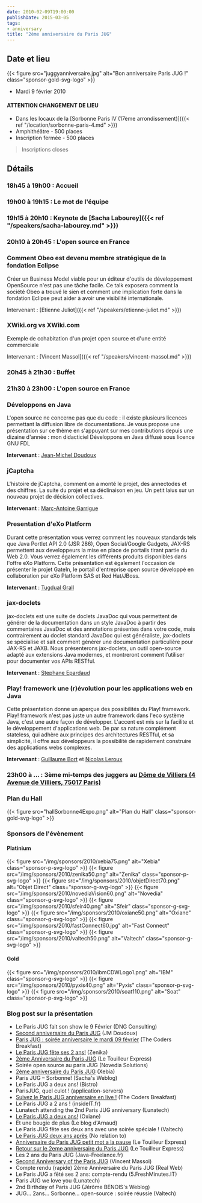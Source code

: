 ```yaml
---
date: 2010-02-09T19:00:00
publishDate: 2015-03-05
tags:
- anniversary
title: "2ème anniversaire du Paris JUG"
---
```


## Date et lieu

{{< figure src="juggyanniversaire.jpg" alt="Bon anniversaire Paris JUG !" class="sponsor-gold-svg-logo" >}}

* Mardi 9 février 2010

#### ATTENTION CHANGEMENT DE LIEU

* Dans les locaux de la [Sorbonne Paris IV (17ème arrondissement)]({{< ref "/location/sorbonne-paris-4.md" >}})
* Amphithéâtre - 500 places
* Inscription fermée - 500 places

> Inscriptions closes

## Détails

### 18h45 à 19h00 : Accueil

### 19h00 à 19h15 : Le mot de l'équipe

### 19h15 à 20h10 : Keynote de [Sacha Labourey]({{< ref "/speakers/sacha-labourey.md" >}})

### 20h10 à 20h45 : L'open source en France

### Comment Obeo est devenu membre stratégique de la fondation Eclipse

Créer un Business Model viable pour un éditeur d'outils de développement OpenSource n'est pas une tâche facile. Ce talk exposera comment la société Obeo a trouvé le sien et comment une implication forte dans la fondation Eclipse peut aider à avoir une visibilité internationale.

Intervenant : [Etienne Juliot]({{< ref "/speakers/etienne-juliot.md" >}})

### XWiki.org vs XWiki.com

Exemple de cohabitation d'un projet open source et d'une entité commerciale

Intervenant : [Vincent Massol]({{< ref "/speakers/vincent-massol.md" >}})

### 20h45 à 21h30 : Buffet

### 21h30 à 23h00 : L'open source en France

### Développons en Java

L'open source ne concerne pas que du code : il existe plusieurs licences permettant la diffusion libre de documentations. Je vous propose une présentation sur ce thème en s'appuyant sur mes contributions depuis une dizaine d'année : mon didacticiel Développons en Java diffusé sous licence GNU FDL

**Intervenant** : [Jean-Michel Doudoux]()

### jCaptcha

L'histoire de jCaptcha, comment on a monté le projet, des annectodes et des chiffres. La suite du projet et sa déclinaison en jeu. Un petit laius sur un nouveau projet de décision collectives.

**Intervenant** : [Marc-Antoine Garrigue]()

### Presentation d'eXo Platform

Durant cette présentation vous verrez comment les nouveaux standards tels que Java Portlet API 2.0 (JSR 286), Open Social/Google Gadgets, JAX-RS permettent aux developpeurs la mise en place de portails tirant partie du Web 2.0. Vous verrez également les différents produits disponibles dans l'offre eXo Platform. Cette présentation est également l'occasion de présenter le projet GateIn, le portail d'entreprise open source développé en collaboration par eXo Platform SAS et Red Hat/JBoss.

**Intervenant** : [Tugdual Grall]()

### jax-doclets

jax-doclets est une suite de doclets JavaDoc qui vous permettent de générer de la documentation dans un style JavaDoc à partir des commentaires JavaDoc et des annotations présentes dans votre code, mais contrairement au doclet standard JavaDoc qui est généraliste, jax-doclets se spécialise et sait comment générer une documentation particulière pour JAX-RS et JAXB. Nous présenterons jax-doclets, un outil open-source adapté aux extensions Java modernes, et montreront comment l’utiliser pour documenter vos APIs RESTful.

**Intervenant** : [Stephane Epardaud]()

### Play! framework une (r)évolution pour les applications web en Java

Cette présentation donne un aperçue des possibilités du Play! framework. Play! framework n'est pas juste un autre framework dans l'eco système Java, c'est une autre façon de développer. L'accent est mis sur la facilite et le développement d'applications web. De par sa nature complément stateless, qui adhère aux principes des architectures RESTful, et sa simplicité, il offre aux développeurs la possibilité de rapidement construire des applications webs complexes.

**Intervenant** : [Guillaume Bort]() et [Nicolas Leroux]()

### 23h00 à ... : 3ème mi-temps des juggers au [Dôme de Villiers (4 Avenue de Villiers, 75017 Paris)](https://maps.google.fr/maps?f=q&source=s_q&hl=fr&geocode=&q=d%C3%B4me+de+villiers+75017+paris&sll=48.879167,2.334938&sspn=0.162566,0.308647&ie=UTF8&hq=d%C3%B4me+de+villiers&hnear=75017+Paris&ll=48.881457,2.31561&spn=0.00254,0.004823&t=h&z=18&iwloc=A)

### Plan du Hall

{{< figure src="hallSorbonne4Expo.png" alt="Plan du Hall" class="sponsor-gold-svg-logo" >}}

### Sponsors de l'évènement

#### Platinium

{{< figure src="/img/sponsors/2010/xebia75.png" alt="Xebia" class="sponsor-p-svg-logo" >}}
{{< figure src="/img/sponsors/2010/zenika50.png" alt="Zenika" class="sponsor-p-svg-logo" >}}
{{< figure src="/img/sponsors/2010/objetDirect70.png" alt="Objet Direct" class="sponsor-g-svg-logo" >}}
{{< figure src="/img/sponsors/2010/novediaVision60.png" alt="Novedia" class="sponsor-g-svg-logo" >}}
{{< figure src="/img/sponsors/2010/sfeir40.png" alt="Sfeir" class="sponsor-g-svg-logo" >}}
{{< figure src="/img/sponsors/2010/oxiane50.png" alt="Oxiane" class="sponsor-g-svg-logo" >}}
{{< figure src="/img/sponsors/2010/fastConnect60.jpg" alt="Fast Connect" class="sponsor-g-svg-logo" >}}
{{< figure src="/img/sponsors/2010/valtech50.png" alt="Valtech" class="sponsor-g-svg-logo" >}}

#### Gold

{{< figure src="/img/sponsors/2010/ibmCDWLogo1.png" alt="IBM" class="sponsor-g-svg-logo" >}}
{{< figure src="/img/sponsors/2010/pyxis40.png" alt="Pyxis" class="sponsor-p-svg-logo" >}}
{{< figure src="/img/sponsors/2010/soat110.png" alt="Soat" class="sponsor-p-svg-logo" >}}


### Blog post sur la présentation

* Le Paris JUG fait son show le 9 Février (DNG Consulting)
* [Second anniversaire du Paris JUG](http://www.jmdoudoux.fr/blog/index.php?post/2010/01/25/Second-anniversaire-du-Paris-JUG) (JM Doudoux)
* [Paris JUG : soirée anniversaire le mardi 09 février](http://ow.ly/1nACOt) (The Coders Breakfast)
* [Le Paris JUG fête ses 2 ans!](http://blog.zenika.com/index.php?post/2010/01/27/Le-Paris-JUG-f%C3%AAte-ses-2-ans!) (Zenika)
* [2ème Anniversaire du Paris JUG](http://www.touilleur-express.fr/2010/01/30/2eme-anniversaire-du-paris-jug-le-9-fevrier-2010/) (Le Touilleur Express)
* Soirée open source au paris JUG (Novedia Solutions)
* [2ème anniversaire du Paris JUG](http://blog.xebia.fr/2010/02/01/2eme-anniversaire-du-paris-jug/) (Xebia)
* Paris JUG – Sorbonne! (Sacha's Weblog)
* Le Paris JUG a deux ans! (Bistro)
* ParisJUG, quel culot ! (application-servers)
* [Suivez le Paris JUG anniversaire en live !](http://thecodersbreakfast.net/index.php?post/2010/02/05/Suivez-le-Paris-JUG-anniversaire-en-live) (The Coders Breakfast)
* Le Paris JUG a 2 ans ! (insideIT.fr)
* Lunatech attending the 2nd Paris JUG anniversary (Lunatech)
* [Le Paris JUG a deux ans!](http://blog.oxiane.com/2010/02/07/le-paris-jug-a-deux-ans/) (Oxiane)
* Et une bougie de plus (Le blog d'Arnaud)
* Le Paris JUG fête ses deux ans avec une soirée spéciale ! (Valtech)
* [Le Paris JUG deux ans après](http://blog.emmanuelbernard.com/2010/02/le-parisjug-deux-ans-apres/) (No relation to)
* [Anniversaire du Paris JUG petit mot a la pause](http://www.touilleur-express.fr/2010/02/09/anniversaire-du-paris-jug-petit-mot-a-la-pause/) (Le Touilleur Express)
* [Retour sur le 2eme anniversaire du Paris JUG](http://www.touilleur-express.fr/2010/02/10/retour-sur-le-2eme-anniversaire-du-paris-jug/) (Le Touilleur Express)
* Les 2 ans du Paris JUG (Java-Freelance.fr)
* [Second Anniversary of the Paris JUG](http://massol.myxwiki.org/xwiki/bin/view/Blog/ParisJUGSecondAnniversary) (Vincent Massol)
* Compte rendu (rapide) 2ème Anniversaire du Paris JUG (Real Web)
* Le Paris JUG a fêté ses 2 ans: compte-rendu (5.FreshMinutes.IT)
* Paris JUG we love you (Lunatech)
* 2nd Birthday of Paris JUG (Jérôme BENOIS's Weblog)
* JUG… 2ans… Sorbonne…  open-source : soirée réussie (Valtech)

